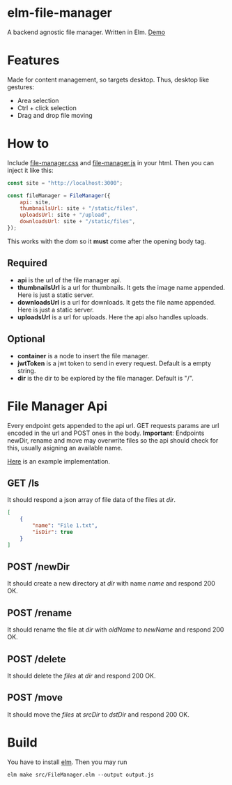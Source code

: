 # elm-file-manager
A backend agnostic file manager. Written in Elm. [Demo](http://jakeactually.com:3000/static/index.html)

# Features
Made for content management, so targets desktop. Thus, desktop like gestures:
- Area selection
- Ctrl + click selection
- Drag and drop file moving

# How to
Include [file-manager.css](https://github.com/jakeactually/elm-file-manager/blob/master/dist/file-manager.css) and [file-manager.js](https://github.com/jakeactually/elm-file-manager/blob/master/dist/file-manager.js) in your html. Then you can inject it like this:

```javascript
const site = "http://localhost:3000";

const fileManager = FileManager({
    api: site,
    thumbnailsUrl: site + "/static/files",
    uploadsUrl: site + "/upload",
    downloadsUrl: site + "/static/files",
});
```

This works with the dom so it **must** come after the opening body tag.

## Required
- **api** is the url of the file manager api.
- **thumbnailsUrl** is a url for thumbnails. It gets the image name appended. Here is just a static server.
- **downloadsUrl** is a url for downloads. It gets the file name appended. Here is just a static server.
- **uploadsUrl** is a url for uploads. Here the api also handles uploads.

## Optional
- **container** is a node to insert the file manager.
- **jwtToken** is a jwt token to send in every request. Default is a empty string.
- **dir** is the dir to be explored by the file manager. Default is "/".

# File Manager Api
Every endpoint gets appended to the api url. GET requests params are url encoded in the url and POST ones in the body. **Important**: Endpoints newDir, rename and move may overwrite files so the api should check for this, usually asigning an available name.

[Here](https://github.com/jakeactually/elm-file-manager-demo/blob/master/app/Main.hs) is an example implementation.

## GET /ls
It should respond a json array of file data of the files at _dir_.

```json
[
    {
        "name": "File 1.txt",
        "isDir": true
    }
]
```

## POST /newDir
It should create a new directory at _dir_ with name _name_ and respond 200 OK.

## POST /rename
It should rename the file at _dir_ with _oldName_ to _newName_ and respond 200 OK.

## POST /delete
It should delete the _files_ at _dir_ and respond 200 OK.

## POST /move
It should move the _files_ at _srcDir_ to _dstDir_ and respond 200 OK.

# Build
You have to install [elm](https://elm-lang.org/).
Then you may run

```
elm make src/FileManager.elm --output output.js
```
